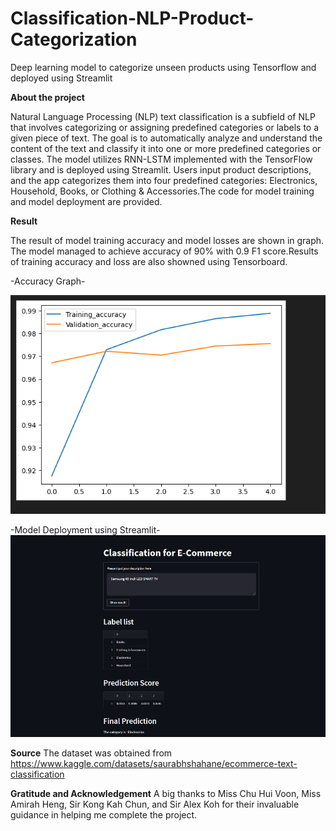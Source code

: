 # Classification-NLP-Product-Categorization
Deep learning model to categorize unseen products using Tensorflow and deployed using Streamlit

**About the project**

Natural Language Processing (NLP) text classification is a subfield of NLP that involves categorizing or assigning predefined categories or labels to a given piece of text. The goal is to automatically analyze and understand the content of the text and classify it into one or more predefined categories or classes. The model utilizes RNN-LSTM implemented with the TensorFlow library and is deployed using Streamlit. Users input product descriptions, and the app categorizes them into four predefined categories: Electronics, Household, Books, or Clothing & Accessories.The code for model training and model deployment are provided.

**Result**

The result of model training accuracy and model losses are shown in graph. The model managed to achieve accuracy of 90% with 0.9 F1 score.Results of training accuracy and loss are also showned using Tensorboard.

-Accuracy Graph-

![Accuracy graph](https://github.com/zikryaizat/Classification-NLP-Product-Categorization/blob/main/Images_Result/Accuracy%20Graph.png?raw=true)


-Model Deployment using Streamlit-
![Model deployment using Streamlit](https://github.com/zikryaizat/Classification-NLP-Product-Categorization/blob/main/Images_Result/model_deployment.png?raw=true)

**Source**
The dataset was obtained from
https://www.kaggle.com/datasets/saurabhshahane/ecommerce-text-classification

**Gratitude and Acknowledgement**
A big thanks to Miss Chu Hui Voon, Miss Amirah Heng, Sir Kong Kah Chun, and Sir Alex Koh for their invaluable guidance in helping me complete the project.
